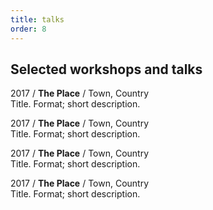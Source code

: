 ```yaml
---
title: talks
order: 8
---
```


## Selected workshops and talks

2017 / **The Place** / Town, Country  
Title. Format; short description.

2017 / **The Place** / Town, Country  
Title. Format; short description.

2017 / **The Place** / Town, Country  
Title. Format; short description.

2017 / **The Place** / Town, Country  
Title. Format; short description.

